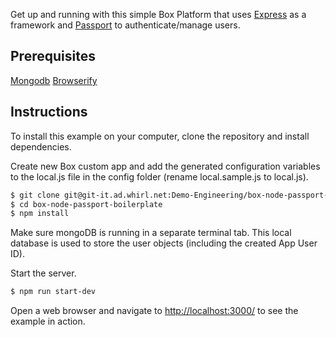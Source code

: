 Get up and running with this simple Box Platform that uses [Express](http://expressjs.com/)
as a framework and [Passport](http://passportjs.org/) to authenticate/manage users.

## Prerequisites
[Mongodb](https://treehouse.github.io/installation-guides/mac/mongo-mac.html) [Browserify](http://browserify.org/)

## Instructions

To install this example on your computer, clone the repository and install
dependencies.

Create new Box custom app and add the generated configuration variables to the local.js file in the config folder (rename local.sample.js to local.js).


```bash
$ git clone git@git-it.ad.whirl.net:Demo-Engineering/box-node-passport-boilerplate.git
$ cd box-node-passport-boilerplate
$ npm install
```

Make sure mongoDB is running in a separate terminal tab. This local database is used to store the user objects (including the created App User ID).


Start the server.

```bash
$ npm run start-dev
```

Open a web browser and navigate to [http://localhost:3000/](http://127.0.0.1:3000/)
to see the example in action.
